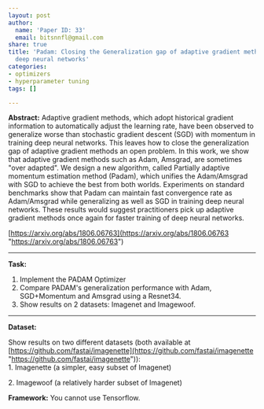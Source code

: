 ```yaml
---
layout: post
author:
  name: 'Paper ID: 33'
  email: bitsnnfl@gmail.com
share: true
title: 'Padam: Closing the Generalization gap of adaptive gradient methods in training
  deep neural networks'
categories:
- optimizers
- hyperparameter tuning
tags: []

---
```

**Abstract:** Adaptive gradient methods, which adopt historical gradient information to automatically adjust the learning rate, have been observed to generalize worse than stochastic gradient descent (SGD) with momentum in training deep neural networks. This leaves how to close the generalization gap of adaptive gradient methods an open problem. In this work, we show that adaptive gradient methods such as Adam, Amsgrad, are sometimes "over adapted". We design a new algorithm, called Partially adaptive momentum estimation method (Padam), which unifies the Adam/Amsgrad with SGD to achieve the best from both worlds. Experiments on standard benchmarks show that Padam can maintain fast convergence rate as Adam/Amsgrad while generalizing as well as SGD in training deep neural networks. These results would suggest practitioners pick up adaptive gradient methods once again for faster training of deep neural networks.

[https://arxiv.org/abs/1806.06763](https://arxiv.org/abs/1806.06763 "https://arxiv.org/abs/1806.06763")

***

**Task:**

1. Implement the PADAM Optimizer
2. Compare PADAM's generalization performance with Adam, SGD+Momentum and Amsgrad using a Resnet34.
3. Show results on 2 datasets: Imagenet and Imagewoof.

***

**Dataset:**

Show results on two different datasets (both available at [https://github.com/fastai/imagenette](https://github.com/fastai/imagenette "https://github.com/fastai/imagenette")):  
1\. Imagenette (a simpler, easy subset of Imagenet)

2\. Imagewoof (a relatively harder subset of Imagenet)

**Framework:** You cannot use Tensorflow.